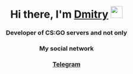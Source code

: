 <h1 align="center">Hi there, I'm <a href="https://vk.com/sorld" target="_blank">Dmitry</a> 
    <img src="https://github.com/blackcater/blackcater/raw/main/images/Hi.gif" height="32"/></h1>
    <h3 align="center">Developer of CS:GO servers and not only</h3>
    <h3 align="center">My social network</h3>
    </h3> <h3 align="center"><a href="https://t.me/ask0r9" target="_blank">Telegram</a></h3>
